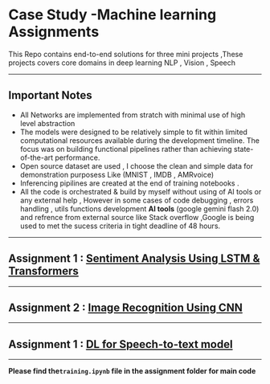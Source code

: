 # Case Study -Machine learning Assignments
This Repo contains end-to-end solutions for three mini projects ,These projects covers core domains in deep learning NLP , Vision , Speech 

---
## Important Notes
- All Networks are implemented from stratch with minimal use of high level abstraction
- The models were designed to be relatively simple to fit within limited computational resources available during the development timeline. The focus was on building functional pipelines rather than achieving state-of-the-art performance.
- Open source dataset are used , I choose the clean and simple data for demonstration purposess Like (MNIST , IMDB , AMRvoice)
- Inferencing pipilines are created at the end of training notebooks .
- All the code is orchestrated & build by myself without using of AI tools or any external help , However in some cases of code debugging , errors handling , utils functions development **AI tools** (google gemini flash 2.0) and refrence from external source like Stack overflow ,Google is being used to met the sucess criteria in tight deadline of 48 hours.

---
## Assignment 1 : [Sentiment Analysis Using LSTM & Transformers](https://github.com/Abbaskhan0/case-study-ML/tree/main/assignment-1)
---
## Assignment 2 : [Image Recognition Using CNN](https://github.com/Abbaskhan0/case-study-ML/tree/main/assignment-2)
---
## Assignment 1 : [DL for Speech-to-text model](https://github.com/Abbaskhan0/case-study-ML/tree/main/assignment-3)
---
**Please find the`training.ipynb` file in the assignment folder for main code** 

